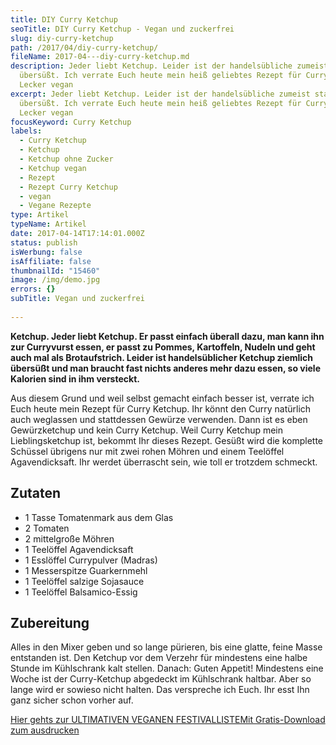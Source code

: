 ```yaml
---
title: DIY Curry Ketchup
seoTitle: DIY Curry Ketchup - Vegan und zuckerfrei
slug: diy-curry-ketchup
path: /2017/04/diy-curry-ketchup/
fileName: 2017-04---diy-curry-ketchup.md
description: Jeder liebt Ketchup. Leider ist der handelsübliche zumeist stark
  übersüßt. Ich verrate Euch heute mein heiß geliebtes Rezept für Curry Ketchup.
  Lecker vegan
excerpt: Jeder liebt Ketchup. Leider ist der handelsübliche zumeist stark
  übersüßt. Ich verrate Euch heute mein heiß geliebtes Rezept für Curry Ketchup.
  Lecker vegan
focusKeyword: Curry Ketchup
labels:
  - Curry Ketchup
  - Ketchup
  - Ketchup ohne Zucker
  - Ketchup vegan
  - Rezept
  - Rezept Curry Ketchup
  - vegan
  - Vegane Rezepte
type: Artikel
typeName: Artikel
date: 2017-04-14T17:14:01.000Z
status: publish
isWerbung: false
isAffiliate: false
thumbnailId: "15460"
image: /img/demo.jpg
errors: {}
subTitle: Vegan und zuckerfrei
  
---
```


**Ketchup. Jeder liebt Ketchup. Er passt einfach überall dazu, man kann ihn zur
Curryvurst essen, er passt zu Pommes, Kartoffeln, Nudeln und geht auch mal als
Brotaufstrich. Leider ist handelsüblicher Ketchup ziemlich übersüßt und man
braucht fast nichts anderes mehr dazu essen, so viele Kalorien sind in ihm
versteckt.**

Aus diesem Grund und weil selbst gemacht einfach besser ist, verrate ich Euch
heute mein Rezept für Curry Ketchup. Ihr könnt den Curry natürlich auch
weglassen und stattdessen Gewürze verwenden. Dann ist es eben Gewürzketchup und
kein Curry Ketchup. Weil Curry Ketchup mein Lieblingsketchup ist, bekommt Ihr
dieses Rezept. Gesüßt wird die komplette Schüssel übrigens nur mit zwei rohen
Möhren und einem Teelöffel Agavendicksaft. Ihr werdet überrascht sein, wie toll
er trotzdem schmeckt.

## Zutaten

- 1 Tasse Tomatenmark aus dem Glas
- 2 Tomaten
- 2 mittelgroße Möhren
- 1 Teelöffel Agavendicksaft
- 1 Esslöffel Currypulver (Madras)
- 1 Messerspitze Guarkernmehl
- 1 Teelöffel salzige Sojasauce
- 1 Teelöffel Balsamico-Essig

## Zubereitung

Alles in den Mixer geben und so lange pürieren, bis eine glatte, feine Masse
entstanden ist. Den Ketchup vor dem Verzehr für mindestens eine halbe Stunde im
Kühlschrank kalt stellen. Danach: Guten Appetit! Mindestens eine Woche ist der
Curry-Ketchup abgedeckt im Kühlschrank haltbar. Aber so lange wird er sowieso
nicht halten. Das verspreche ich Euch. Ihr esst Ihn ganz sicher schon vorher
auf.

[Hier gehts zur ULTIMATIVEN VEGANEN FESTIVALLISTEMit Gratis-Download zum ausdrucken](/2015/03/die-ultimative-vegane-festivalliste)

&nbsp;

  